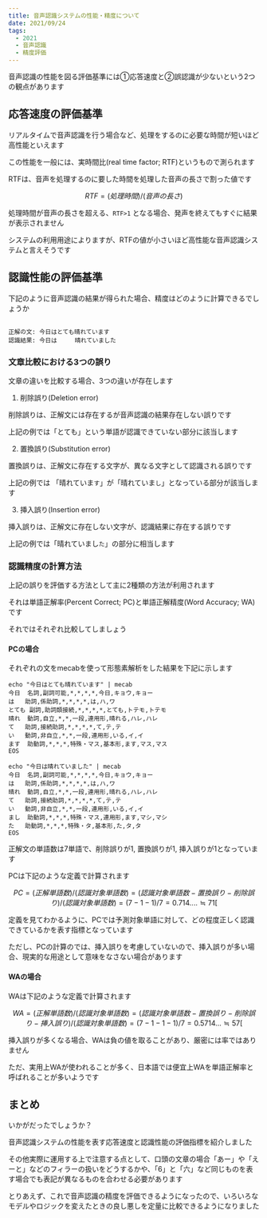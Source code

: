 ```yaml
---
title: 音声認識システムの性能・精度について
date: 2021/09/24
tags:
  - 2021
  - 音声認識
  - 精度評価
---
```


音声認識の性能を図る評価基準には①応答速度と②誤認識が少ないという2つの観点があります

## 応答速度の評価基準

リアルタイムで音声認識を行う場合など、処理をするのに必要な時間が短いほど高性能といえます

この性能を一般には、実時間比(real time factor; RTF)というもので測られます

RTFは、音声を処理するのに要した時間を処理した音声の長さで割った値です

```math
RTF = (処理時間) / (音声の長さ)
```

処理時間が音声の長さを超える、`RTF>1` となる場合、発声を終えてもすぐに結果が表示されません

システムの利用用途によりますが、RTFの値が小さいほど高性能な音声認識システムと言えそうです

## 認識性能の評価基準

下記のように音声認識の結果が得られた場合、精度はどのように計算できるでしょうか

```text

正解の文: 今日はとても晴れています
認識結果: 今日は　　　晴れていました
```

### 文章比較における3つの誤り

文章の違いを比較する場合、3つの違いが存在します

1. 削除誤り(Deletion error)

削除誤りは、正解文には存在するが音声認識の結果存在しない誤りです

上記の例では「とても」という単語が認識できていない部分に該当します

2. 置換誤り(Substitution error)

置換誤りは、正解文に存在する文字が、異なる文字として認識される誤りです

上記の例では 「晴れていま`す`」が「晴れていま`し`」となっている部分が該当します

3. 挿入誤り(Insertion error)

挿入誤りは、正解文に存在しない文字が、認識結果に存在する誤りです

上記の例では「晴れていまし`た`」の部分に相当します

### 認識精度の計算方法

上記の誤りを評価する方法として主に2種類の方法が利用されます

それは単語正解率(Percent Correct; PC)と単語正解精度(Word Accuracy; WA)です

それではそれぞれ比較してしましょう

#### PCの場合

それぞれの文をmecabを使って形態素解析をした結果を下記に示します

```shell
echo "今日はとても晴れています" | mecab
今日	名詞,副詞可能,*,*,*,*,今日,キョウ,キョー
は	助詞,係助詞,*,*,*,*,は,ハ,ワ
とても	副詞,助詞類接続,*,*,*,*,とても,トテモ,トテモ
晴れ	動詞,自立,*,*,一段,連用形,晴れる,ハレ,ハレ
て	助詞,接続助詞,*,*,*,*,て,テ,テ
い	動詞,非自立,*,*,一段,連用形,いる,イ,イ
ます	助動詞,*,*,*,特殊・マス,基本形,ます,マス,マス
EOS
```

```shell
echo "今日は晴れていました" | mecab
今日	名詞,副詞可能,*,*,*,*,今日,キョウ,キョー
は	助詞,係助詞,*,*,*,*,は,ハ,ワ
晴れ	動詞,自立,*,*,一段,連用形,晴れる,ハレ,ハレ
て	助詞,接続助詞,*,*,*,*,て,テ,テ
い	動詞,非自立,*,*,一段,連用形,いる,イ,イ
まし	助動詞,*,*,*,特殊・マス,連用形,ます,マシ,マシ
た	助動詞,*,*,*,特殊・タ,基本形,た,タ,タ
EOS
```

正解文の単語数は7単語で、削除誤りが1, 置換誤りが1, 挿入誤りが1となっています

PCは下記のような定義で計算されます

```math
PC = (正解単語数) / (認識対象単語数)
   = (認識対象単語数 - 置換誤り - 削除誤り) / (認識対象単語数)
   = (7 -1 -1) / 7 = 0.714.... ≒ 71[%]
```

定義を見てわかるように、PCでは予測対象単語に対して、どの程度正しく認識できているかを表す指標となっています

ただし、PCの計算のでは、挿入誤りを考慮していないので、挿入誤りが多い場合、現実的な用途として意味をなさない場合があります

#### WAの場合

WAは下記のような定義で計算されます

```math
WA = (正解単語数) / (認識対象単語数)
    = (認識対象単語数 - 置換誤り - 削除誤り - 挿入誤り) / (認識対象単語数)
    = (7 -1 -1 -1) / 7 = 0.5714... ≒ 57[%]
```

挿入誤りが多くなる場合、WAは負の値を取ることがあり、厳密には率ではありません

ただ、実用上WAが使われることが多く、日本語では便宜上WAを単語正解率と呼ばれることが多いようです

## まとめ

いかがだったでしょうか？

音声認識システムの性能を表す応答速度と認識性能の評価指標を紹介しました

その他実際に運用する上で注意する点として、口頭の文章の場合「あー」や「えーと」などのフィラーの扱いをどうするかや、「6」と「六」など同じものを表す場合でも表記が異なるものを合わせる必要があります

とりあえず、これで音声認識の精度を評価できるようになったので、いろいろなモデルやロジックを変えたときの良し悪しを定量に比較できるようになりました
